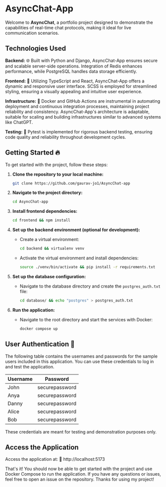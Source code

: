 # AsyncChat-App

Welcome to **AsyncChat**, a portfolio project designed to demonstrate the capabilities of real-time chat protocols, making it ideal for live communication scenarios.

## Technologies Used

**Backend:** 🌐 Built with Python and Django, AsyncChat-App ensures secure and scalable server-side operations. Integration of Redis enhances performance, while PostgreSQL handles data storage efficiently.

**Frontend:** 🎨 Utilizing TypeScript and React, AsyncChat-App offers a dynamic and responsive user interface. SCSS is employed for streamlined styling, ensuring a visually appealing and intuitive user experience.

**Infrastructure:** 🐳 Docker and GitHub Actions are instrumental in automating deployment and continuous integration processes, maintaining project reliability and consistency. AsyncChat-App's architecture is adaptable, suitable for scaling and building infrastructures similar to advanced systems like ChatGPT.

**Testing:** 🧪 Pytest is implemented for rigorous backend testing, ensuring code quality and reliability throughout development cycles.

## Getting Started 🔥

To get started with the project, follow these steps:

1. **Clone the repository to your local machine:**
   ```sh
   git clone https://github.com/gaurav-jo1/AsyncChat-app
   ```

2. **Navigate to the project directory:**
   ```sh
   cd AsyncChat-app
   ```

3. **Install frontend dependencies:**
   ```sh
   cd frontend && npm install
   ```

4. **Set up the backend environment (optional for development):**
   - Create a virtual environment:
     ```sh
     cd backend && virtualenv venv
     ```
   - Activate the virtual environment and install dependencies:
     ```sh
     source ./venv/bin/activate && pip install -r requirements.txt
     ```

5. **Set up the database configuration:**
   - Navigate to the database directory and create the `postgres_auth.txt` file:
     ```sh
     cd database/ && echo "postgres" > postgres_auth.txt
     ```

6. **Run the application:**
   - Navigate to the root directory and start the services with Docker:
     ```sh
     docker compose up
     ```

## User Authentication 🚀

The following table contains the usernames and passwords for the sample users included in this application. You can use these credentials to log in and test the application.

| Username | Password        |
|----------|-----------------|
| John     | securepassword  |
| Anya     | securepassword  |
| Danny    | securepassword  |
| Alice    | securepassword  |
| Bob      | securepassword  |

These credentials are meant for testing and demonstration purposes only.

## Access the Application

Access the application at: 🔗 http://localhost:5173

That's it! You should now be able to get started with the project and use Docker Compose to run the application. If you have any questions or issues, feel free to open an issue on the repository. Thanks for using my project!
